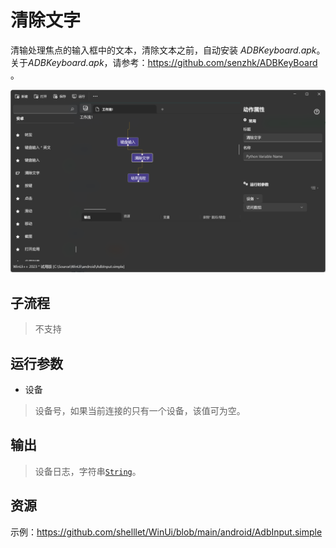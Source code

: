 # 清除文字 
清输处理焦点的输入框中的文本，清除文本之前，自动安装 *ADBKeyboard.apk*。关于*ADBKeyboard.apk*，请参考：https://github.com/senzhk/ADBKeyBoard 。

![AdbClearText](./images/18.png ':size=90%')

## 子流程
> 不支持


## 运行参数

* 设备
> 设备号，如果当前连接的只有一个设备，该值可为空。


## 输出

> 设备日志，字符串[`String`](./types/String.md)。


## 资源

示例：https://github.com/shelllet/WinUi/blob/main/android/AdbInput.simple
